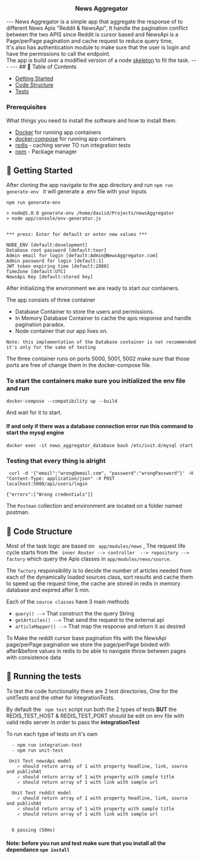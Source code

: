 
<h3 align="center">
<b>News Aggregator</b></h3>
---
News Aggregator is a simple app that aggregate the response of to different News Apis 
"Reddit & NewsApi", It handle the pagination conflict between the two APIS since Reddit is cursor based and NewsApi is a Page/perPage pagination and cache request to reduce query time,<br> It's also has authentication module to make sure that the user is login and have the permissions to call the endpoint. <br>
The app is build over a modified version of a node  <a href="https://github.com/SherifElfadaly/Node-Api-Skeleton">skeleton</a> to fit the task.
---
---
## 📝 Table of Contents

- [Getting Started](#getting_started)
- [Code Structure](#code_structure)
- [Tests](#tests)



### Prerequisites

What things you need to install the software and how to install them.

- [Docker](https://www.docker.com/) for running app containers
- [docker-compose](https://docs.docker.com/compose/) for running app containers
- [redis](https://redis.io/)  - caching server TO run integration tests
- [npm](https://www.npmjs.com/) - Package manager



## 🏁 Getting Started <a name = "getting_started"></a>
 After cloning the app navigate to the app directory and run ```npm run generate-env ``` it will generate a .env file with your inputs
 ```
 npm run generate-env

> node@1.0.0 generate-env /home/daviid/Projects/newsAggregator
> node app/console/env-generator.js


*** press: Enter for default or enter new values *** 

 NODE_ENV [default:development] 
 Database root password [default:toor] 
 Admin email for login [default:Admin@NewsAggregator.com] 
 Admin password for login [default:1] 
 JWT token expiring time [default:2880] 
 TimeZone [default:UTC] 
 NewsApi Key [default:stored key] 

 ```

After initializing the environment we are ready to start our containers.

The app consists of three container 
  - Database Container to  store the users and permissions.
  - In Memory Database Container to cache the apis response and handle pagination paradox.
  - Node container that our app lives on.
```
Note: this implementation of the Database container is not recommended it's only for the sake of testing 
```  
The three container runs on ports 5000, 5001, 5002 make sure that those ports are free of change them in the docker-compose file.

### To start the containers make sure you initialized the env file and run 
```
docker-compose --compatibility up --build
```
And wait for it to start.

#### If and only if there was a database connection error run this command to start the mysql engine
```
docker exec -it news_aggregator_database bash /etc/init.d/mysql start
```

### Testing that every thing is alright 
```
 curl -d '{"email":"wrong@email.com", "password":"wrongPassword"}' -H "Content-Type: application/json" -X POST localhost:5000/api/users/login     

{"errors":["Wrong credentials"]}
```

The  ```Postman``` collection and environment are located on a folder named postman.



## 🚀 Code Structure <a name = "code_structure"></a>

Most of the task logic are based on ``` app/modules/news``` , The  request life cycle starts from the ``` inner Router --> controller  --> repository --> factory```  which query the Apis classes in ```app/modules/news/source```.<br>

The ```factory``` responsibility  is to decide the number of articles needed from each of the dynamically loaded sources class, sort results and cache them to speed up the request time, the cache are stored in redis in memory database and expired after 5 min.<br>

Each of the ```source classes``` have 3 main methods 
  - ```query() -->``` That construct the the query String 
  - ```getArticles() -->``` That send the request to the external api 
  - ```articleMapper() -->``` That map the response and return it as desired 

To Make the reddit cursor base pagination fits with the NewsApi page/perPage pagination we store the page/perPage binded with after&before values in redis to be able to navigate throw between pages with consistence data



## 🔧 Running the tests <a name = "tests"></a>

To test the code functionality there are 2 test directories, One for the unitTests and the other for integrationTests.

By default the ``` npm test``` script run both the 2 types of tests 
<b>BUT</b> the REDIS_TEST_HOST & REDIS_TEST_PORT should be edit on env file with valid redis server in order to pass the <b>integrationTest</b>

To run each type of tests on it's own  
```
  - npm run integration-test
  - npm run unit-test
```

```
 Unit Test newsApi model 
    ✓ should return array of 1 with property headline, link, source and publishAt 
    ✓ should return array of 1 with property with sample title 
    ✓ should return array of 1 with link with sample url 

  Unit Test reddit model 
    ✓ should return array of 1 with property headline, link, source and publishAt 
    ✓ should return array of 1 with property with sample title 
    ✓ should return array of 1 with link with sample url 


  6 passing (58ms)

```
#### Note: before you run and test make sure that you install all the dependance ```npm install```
